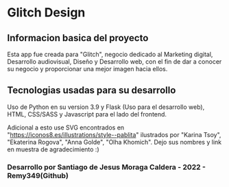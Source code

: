 # Glitch Design

## Informacion basica del proyecto
Esta app fue creada para "Glitch", negocio dedicado al Marketing digital, Desarrollo audiovisual,
Diseño y Desarrollo web, con el fin de dar a conocer su negocio y proporcionar una mejor imagen
hacia ellos.

## Tecnologias usadas para su desarrollo
Uso de Python en su version 3.9 y Flask (Uso para el desarrollo web), HTML, CSS/SASS y Javascript
para el lado del frontend.

Adicional a esto use SVG encontrados en "https://iconos8.es/illustrations/style--pablita" ilustrados por
"Karina Tsoy", "Ekaterina Rogova", "Anna Golde", "Olha Khomich". Dejo sus nombres y link en muestra de agradecimiento :)

### Desarrollo por Santiago de Jesus Moraga Caldera - 2022 - Remy349(Github)
